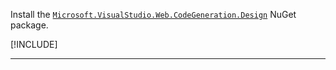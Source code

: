 Install the [`Microsoft.VisualStudio.Web.CodeGeneration.Design`](https://www.nuget.org/packages/Microsoft.VisualStudio.Web.CodeGeneration.Design) NuGet package.

[!INCLUDE[](~/includes/package-reference.md)]

---
